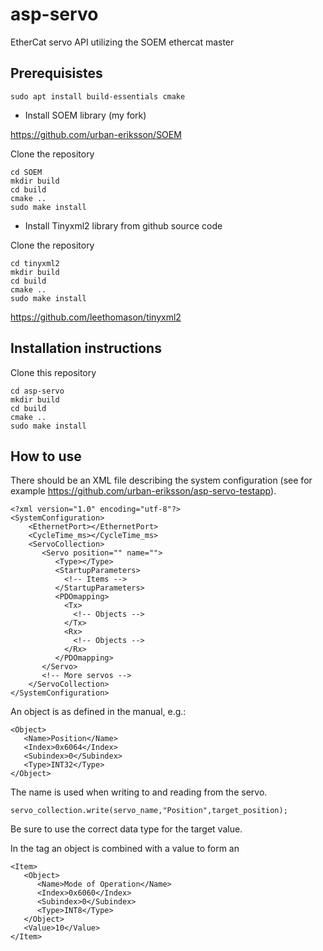 # asp-servo
EtherCat servo API utilizing the SOEM ethercat master

## Prerequisistes

`sudo apt install build-essentials cmake`

- Install SOEM library (my fork)

https://github.com/urban-eriksson/SOEM

Clone the repository

```
cd SOEM
mkdir build
cd build
cmake ..
sudo make install
```

- Install Tinyxml2 library from github source code

Clone the repository

```
cd tinyxml2
mkdir build
cd build
cmake ..
sudo make install
```

https://github.com/leethomason/tinyxml2


## Installation instructions

Clone this repository

```
cd asp-servo
mkdir build
cd build
cmake ..
sudo make install
```

## How to use

There should be an XML file describing the system configuration (see for example https://github.com/urban-eriksson/asp-servo-testapp).

```
<?xml version="1.0" encoding="utf-8"?>
<SystemConfiguration>
    <EthernetPort></EthernetPort>
    <CycleTime_ms></CycleTime_ms>
    <ServoCollection>
       <Servo position="" name="">
          <Type></Type>
          <StartupParameters>
            <!-- Items -->                        
          </StartupParameters>
          <PDOmapping>
            <Tx>
              <!-- Objects -->
            </Tx>
            <Rx>
              <!-- Objects -->
            </Rx>
          </PDOmapping>
       </Servo>
       <!-- More servos -->
    </ServoCollection>
</SystemConfiguration>
```
An object is as defined in the manual, e.g.:

```
<Object>
   <Name>Position</Name>
   <Index>0x6064</Index>
   <Subindex>0</Subindex>
   <Type>INT32</Type>
</Object>
```

The name is used when writing to and reading from the servo.

`servo_collection.write(servo_name,"Position",target_position);`

Be sure to use the correct data type for the target value.


In the <StartupParameters> tag an object is combined with a value to form an <Item>

```
<Item>
   <Object>
      <Name>Mode of Operation</Name>
      <Index>0x6060</Index>
      <Subindex>0</Subindex>
      <Type>INT8</Type>
   </Object>
   <Value>10</Value>
</Item>  
```  
